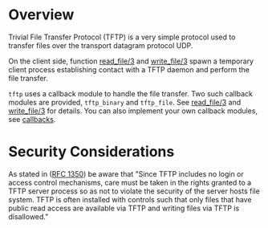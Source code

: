 <!--
%CopyrightBegin%

SPDX-License-Identifier: Apache-2.0

Copyright Ericsson AB 2023-2025. All Rights Reserved.

Licensed under the Apache License, Version 2.0 (the "License");
you may not use this file except in compliance with the License.
You may obtain a copy of the License at

    http://www.apache.org/licenses/LICENSE-2.0

Unless required by applicable law or agreed to in writing, software
distributed under the License is distributed on an "AS IS" BASIS,
WITHOUT WARRANTIES OR CONDITIONS OF ANY KIND, either express or implied.
See the License for the specific language governing permissions and
limitations under the License.

%CopyrightEnd%
-->
# Overview

Trivial File Transfer Protocol (TFTP) is a very simple protocol used
to transfer files over the transport datagram protocol UDP.

On the client side, function [read_file/3](`tftp:read_file/3`) and
[write_file/3](`tftp:write_file/3`) spawn a temporary client process
establishing contact with a TFTP daemon and perform the file transfer.

`tftp` uses a callback module to handle the file transfer. Two such callback
modules are provided, `tftp_binary` and `tftp_file`. See
[read_file/3](`tftp:read_file/3`) and [write_file/3](`tftp:write_file/3`) for
details. You can also implement your own callback modules, see
[callbacks](`m:tftp#callbacks`).

# Security Considerations

As stated in ([RFC 1350](https://datatracker.ietf.org/doc/html/rfc1350))
be aware that "Since TFTP includes no login or access
control mechanisms, care must be taken in the rights granted to a TFTP
server process so as not to violate the security of the server hosts
file system.  TFTP is often installed with controls such that only
files that have public read access are available via TFTP and writing
files via TFTP is disallowed."

